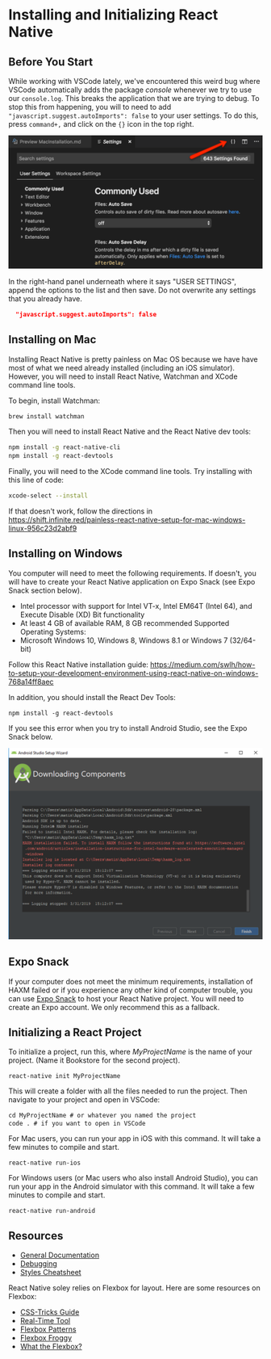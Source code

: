 # Installing and Initializing React Native

## Before You Start

While working with VSCode lately, we've encountered this weird bug where VSCode automatically adds the package _console_ whenever we try to use our `console.log`. This breaks the application that we are trying to debug. To stop this from happening, you will to need to add `"javascript.suggest.autoImports": false` to your user settings. To do this, press `command+,` and click on the `{}` icon in the top right.

![](install-screens/settings-icon.png)

In the right-hand panel underneath where it says "USER SETTINGS", append the options to the list and then save. Do not overwrite any settings that you already have.

```json
  "javascript.suggest.autoImports": false
```

## Installing on Mac

Installing React Native is pretty painless on Mac OS because we have have most of what we need already installed (including an iOS simulator). However, you will need to install React Native, Watchman and XCode command line tools.

To begin, install Watchman:

```bash
brew install watchman
```

Then you will need to install React Native and the React Native dev tools:

```bash
npm install -g react-native-cli
npm install -g react-devtools
```

Finally, you will need to the XCode command line tools. Try installing with this line of code:

```bash
xcode-select --install
```

If that doesn't work, follow the directions in https://shift.infinite.red/painless-react-native-setup-for-mac-windows-linux-956c23d2abf9

## Installing on Windows

You computer will need to meet the following requirements. If doesn't, you will have to create your React Native application on Expo Snack (see Expo Snack section below).

- Intel processor with support for Intel VT-x, Intel EM64T (Intel 64), and Execute Disable (XD) Bit functionality
- At least 4 GB of available RAM, 8 GB recommended
  Supported Operating Systems:
- Microsoft Windows 10, Windows 8, Windows 8.1 or Windows 7 (32/64-bit)

Follow this React Native installation guide: https://medium.com/swlh/how-to-setup-your-development-environment-using-react-native-on-windows-768a14ff8aec

In addition, you should install the React Dev Tools:

```shell
npm install -g react-devtools
```

If you see this error when you try to install Android Studio, see the Expo Snack below.

![HAXM installation failed.](install-screens/haxm-error.png)

## Expo Snack

If your computer does not meet the minimum requirements, installation of HAXM failed or if you experience any other kind of computer trouble, you can use [Expo Snack](https://snack.expo.io/) to host your React Native project. You will need to create an Expo account. We only recommend this as a fallback.

## Initializing a React Project

To initialize a project, run this, where _MyProjectName_ is the name of your project. (Name it Bookstore for the second project).

```shell
react-native init MyProjectName
```

This will create a folder with all the files needed to run the project. Then navigate to your project and open in VSCode:

```shell
cd MyProjectName # or whatever you named the project
code . # if you want to open in VSCode
```

For Mac users, you can run your app in iOS with this command. It will take a few minutes to compile and start.

```shell
react-native run-ios
```

For Windows users (or Mac users who also install Android Studio), you can run your app in the Android simulator with this command. It will take a few minutes to compile and start.

```shell
react-native run-android
```

## Resources

- [General Documentation](https://facebook.github.io/react-native/docs/getting-started)
- [Debugging](https://facebook.github.io/react-native/docs/debugging)
- [Styles Cheatsheet](https://github.com/vhpoet/react-native-styling-cheat-sheet#text)

React Native soley relies on Flexbox for layout. Here are some resources on Flexbox:

- [CSS-Tricks Guide](https://css-tricks.com/snippets/css/a-guide-to-flexbox/)
- [Real-Time Tool](http://flexbox.help/)
- [Flexbox Patterns](https://www.flexboxpatterns.com/)
- [Flexbox Froggy](http://flexboxfroggy.com/)
- [What the Flexbox?](https://flexbox.io/)
